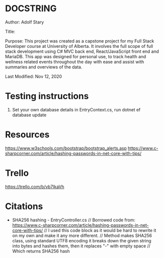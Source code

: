 # DOCSTRING
Author: Adolf Stary

Title:

Purpose: This project was created as a capstone project for my Full Stack Developer course at University of Alberta. It involves the full scope of full stack development using C# MVC back end, React/JavaScript front end and MariaDB. This app was designed for personal use, to track health and wellness related events throughout the day with ease and assist with summaries and overviews of the data.

Last Modified: Nov 12, 2020

# Testing instructions
1. Set your own database details in EntryContext.cs, run dotnet ef database update

# Resources
https://www.w3schools.com/bootstrap/bootstrap_alerts.asp
https://www.c-sharpcorner.com/article/hashing-passwords-in-net-core-with-tips/


# Trello
https://trello.com/b/vb7IkaVh


# Citations
- SHA256 hashing - EntryController.cs
        // Borrowed code from: https://www.c-sharpcorner.com/article/hashing-passwords-in-net-core-with-tips/
        // I used this code block as it would be hard to rewrite it on my own and make it any more different.
        // Method makes SHA256 class, using standard UTF8 encoding it breaks down the given string into bytes and hashes them, then it replaces "-" with empty space
        // Which returns SHA256 hash